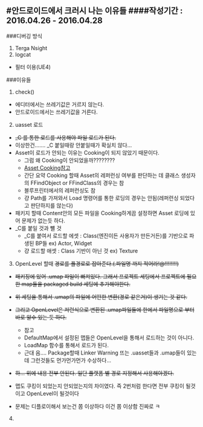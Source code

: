 #안드로이드에서 크러시 나는 이유들
####작성기간 : 2016.04.26 - 2016.04.28
---
###디버깅 방식
1. Terga Nsight
2. logcat
  - 필터 이용(UE4)

###이유들
1. check()
  - 에디터에서는 쓰레기값은 거르지 않는다.
  - 안드로이드에서는 쓰레기값을 거른다.
  
2. uasset 로드
  - ~~_C 를 통한 로드를 사용해야 파일 로드가 된다.~~
  - 이상한건....... _C 붙일때랑 안붙일때가 확실치 않다...
  - Asset이 로드가 안되는 이유는 Cooking이 되지 않았기 때문이다.
    - 그럼 왜 Cooking이 안되었을까????????
    - [Asset Cooking참고](https://forums.unrealengine.com/showthread.php?60941-StaticLoad-problems-failing-to-find-file)
    - 간단 요약 Cooking 할때 Asset의 레퍼런싱 여부를 판단하는 데 클래스 생성자의 FFindObject or FFindClass의 경우는 참
    - 블루프린터에서의 레퍼런싱도 참
    - 걍 Path를 가져와서 Load 명령어를 통한 로딩의 경우는 안됨(레퍼런싱 되었다고 판단하지를 않는다)
  - 패키지 할때 Content안의 모든 파일을 Cooking하게끔 설정하면 Asset 로딩에 있어 문제가 없는듯 하다.
  - _C를 붙일 것과 뺼 것
    - _C를 붙여서 로드할 에셋 : Class(엔진이든 사용자가 만든거든)를 기반으로 파생된 BP들 ex) Actor, Widget
    - 걍 로드할 애셋 : Class 기반이 아닌 것 ex) Texture

3. OpenLevel 할때 ~~경로를 풀경로로 잡아준다.(.파일명 까지 적어라!@!!!!!!!!)~~ 
  - ~~패키징에 있어 .umap 파일이 빠져있다. 그래서 프로젝트 세팅에서 프로젝트에 필요한 map들을 packaged build 세팅에 추가해야한다.~~
  - ~~위 세팅을 통해서 .umap의 파일에 어떤한 변환(경로 같은거)이 생기는 것 같다.~~
  - ~~그리고 OpenLevel은 저런식으로 변환된 .umap파일들에 한에서 파일명으로 부터 바로 알수 있는 듯 하다.~~
    - 참고
    - DefaultMap에서 설정된 맵들은 OpenLevel을 통해서 로드하는 것이 아니다.
    - LoadMap 함수를 통해서 로드가 된다.
    - 근대 음.... Package할때 Linker Warning 뜨는 .uasset들과 .umap들이 있는데 그런것들도 먼가먼가먼가 수상하다...   
     
  - ~~하... 위에 내용 전부 안된다. 일단 플랫폼 별 경로 지정해서 사용해야겠다.~~
  - 맵도 쿠킹이 되었는지 안되었는지의 차이였다. 즉 2번처럼 한다면 전부 쿠킹이 될것이고 OpenLevel이 될것이다
  - 문제는 디플로이해서 보는건 쫌 이상하다 이건 쫌 이상함 진짜로 ㅋ

4. 

